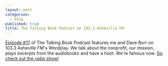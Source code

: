 ```yaml
---
layout: post
categories:
  - blog
published: true
title: The Talking Book Podcast on 103.3 Asheville FM
---
```



[Episode #17](https://soundcloud.com/talking_book/17-kris-dave-on-1033-asheville-fms-wordplay) of The Talking Book Podcast features me and Dave Burr on 103.3 Asheville FM's Wordplay. We talk about the nonprofit, our mission, plays excerpts from the audiobooks and have a hoot. We're famous now. [Go check out the radio show!](https://soundcloud.com/talking_book/17-kris-dave-on-1033-asheville-fms-wordplay)
